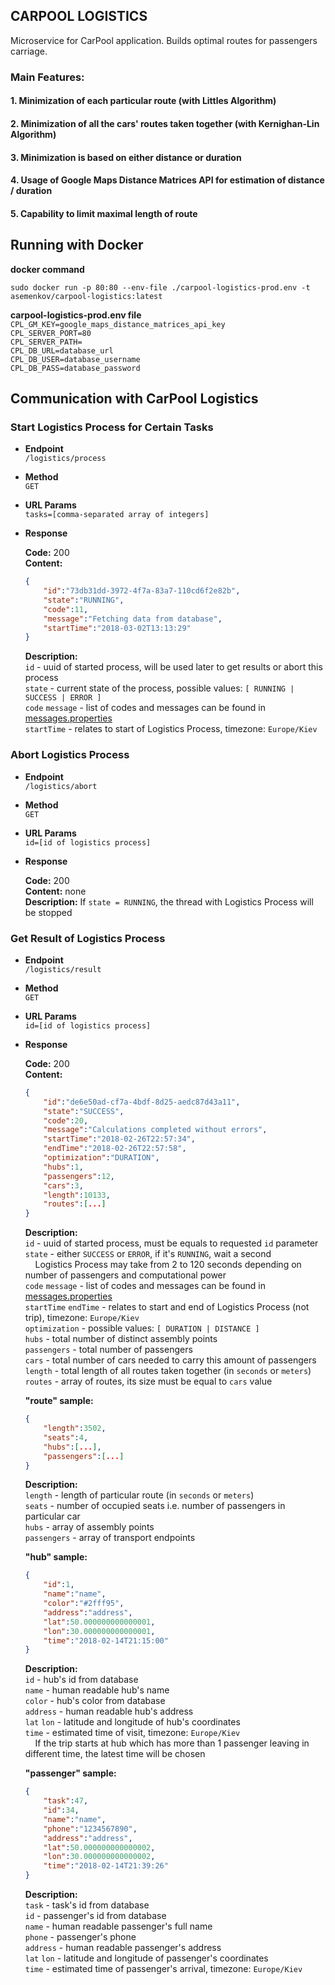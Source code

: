 CARPOOL LOGISTICS
----
Microservice for CarPool application. Builds optimal routes for passengers carriage. 

### Main Features:

#### 1. Minimization of each particular route (with Littles Algorithm)
#### 2. Minimization of all the cars' routes taken together (with Kernighan-Lin Algorithm)
#### 3. Minimization is based on either distance or duration
#### 4. Usage of Google Maps Distance Matrices API for estimation of distance / duration
#### 5. Capability to limit maximal length of route

Running with Docker
----
**docker command** <br />

	sudo docker run -p 80:80 --env-file ./carpool-logistics-prod.env -t asemenkov/carpool-logistics:latest

**carpool-logistics-prod.env file** <br />
	`CPL_GM_KEY=google_maps_distance_matrices_api_key` <br />
	`CPL_SERVER_PORT=80` <br />
	`CPL_SERVER_PATH=` <br />
	`CPL_DB_URL=database_url` <br />
	`CPL_DB_USER=database_username` <br />
	`CPL_DB_PASS=database_password`

Communication with CarPool Logistics
----
### Start Logistics Process for Certain Tasks

* **Endpoint** <br />
	`/logistics/process`

* **Method** <br />
	`GET`

* **URL Params** <br />
	`tasks=[comma-separated array of integers]`

* **Response**

    **Code:** 200 <br />
    **Content:**
	```json
	{
		"id":"73db31dd-3972-4f7a-83a7-110cd6f2e82b",
		"state":"RUNNING",
		"code":11,
		"message":"Fetching data from database",
		"startTime":"2018-03-02T13:13:29"
	}
	```
	**Description:** <br />
		`id` - uuid of started process, will be used later to get results or abort this process<br />
		`state` - current state of the process, possible values: `[ RUNNING | SUCCESS | ERROR ]`<br />
		`code` `message` - list of codes and messages can be found in [messages.properties](src/main/resources/messages.properties)<br />
		`startTime` - relates to start of Logistics Process, timezone: `Europe/Kiev`

### Abort Logistics Process

* **Endpoint** <br />
	`/logistics/abort`

* **Method** <br />
	`GET`

* **URL Params** <br />
	`id=[id of logistics process]`

* **Response**
    
	**Code:** 200 <br />
	**Content:** none <br />
	**Description:** If `state = RUNNING`, the thread with Logistics Process will be stopped
		
### Get Result of Logistics Process

* **Endpoint** <br />
	`/logistics/result`

* **Method** <br />
	`GET`

* **URL Params** <br />
	`id=[id of logistics process]`

* **Response**
	
	**Code:** 200 <br />
    **Content:**
	```json
	{
		"id":"de6e50ad-cf7a-4bdf-8d25-aedc87d43a11",
		"state":"SUCCESS",
		"code":20,
		"message":"Calculations completed without errors",
		"startTime":"2018-02-26T22:57:34",
		"endTime":"2018-02-26T22:57:58",
		"optimization":"DURATION",
		"hubs":1,
		"passengers":12,
		"cars":3,
		"length":10133,
		"routes":[...]
	}
	```
	**Description:** <br />
		`id` - uuid of started process, must be equals to requested `id` parameter<br />
		`state` - either `SUCCESS` or `ERROR`, if it's `RUNNING`, wait a second<br />
		&nbsp;&nbsp;&nbsp;&nbsp;Logistics Process may take from 2 to 120 seconds depending on number of passengers and computational power<br />
		`code` `message` - list of codes and messages can be found in [messages.properties](src/main/resources/messages.properties)<br />
		`startTime` `endTime` - relates to start and end of Logistics Process (not trip), timezone: `Europe/Kiev`<br />
		`optimization` - possible values: `[ DURATION | DISTANCE ]`<br />
		`hubs` - total number of distinct assembly points<br />
		`passengers` - total number of passengers<br />
		`cars` - total number of cars needed to carry this amount of passengers<br />
		`length` - total length of all routes taken together (in `seconds` or `meters`)<br />
		`routes` - array of routes, its size must be equal to `cars` value
		
	**"route" sample:**
	```json
	{
		"length":3502,
		"seats":4,
		"hubs":[...],
		"passengers":[...]
	}
	```
	**Description:** <br />
		`length` - length of particular route (in `seconds` or `meters`)<br />
		`seats` - number of occupied seats i.e. number of passengers in particular car<br />
		`hubs` - array of assembly points<br />
		`passengers` - array of transport endpoints
		
	**"hub" sample:**
	```json
	{
		"id":1,
		"name":"name",
		"color":"#2fff95",
		"address":"address",
		"lat":50.000000000000001,
		"lon":30.000000000000001,
		"time":"2018-02-14T21:15:00"
	}
	```
	**Description:** <br />
		`id` - hub's id from database<br />
		`name` - human readable hub's name<br />
		`color` - hub's color from database<br />
		`address` - human readable hub's address<br />
		`lat` `lon` - latitude and longitude of hub's coordinates<br />
		`time` - estimated time of visit, timezone: `Europe/Kiev`<br />
		&nbsp;&nbsp;&nbsp;&nbsp;If the trip starts at hub which has more than 1 passenger leaving in different time, the latest time will be chosen
	
	**"passenger" sample:**
	```json
	{
		"task":47,
		"id":34,
		"name":"name",
		"phone":"1234567890",
		"address":"address",
		"lat":50.000000000000002,
		"lon":30.000000000000002,
		"time":"2018-02-14T21:39:26"
	}
	```
	**Description:** <br />
		`task` - task's id from database<br />
		`id` - passenger's id from database<br />
		`name` - human readable passenger's full name<br />
		`phone` - passenger's phone<br />
		`address` - human readable passenger's address<br />
		`lat` `lon` - latitude and longitude of passenger's coordinates<br />
		`time` - estimated time of passenger's arrival, timezone: `Europe/Kiev`
